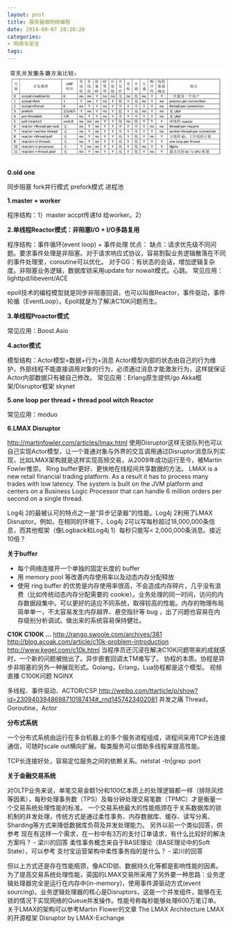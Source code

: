 ```yaml
---
layout: post
title: 服务器端网络编程
date: 2014-09-07 20:20:20
categories:
- 网络与安全
tags:
---
```


![servernetwork](/images/posts/2014-09-07-servernetwork-1.jpg)

**0.old one**

同步阻塞
fork并行模式
prefork模式 进程池

**1.master + worker**

程序结构：1）master accpt传递fd 给worker。2）

**2.单线程Reactor模式：非阻塞I/O + I/O多路复用**

程序结构：事件循环(event loop) + 事件处理
优点：
缺点：请求优先级不同问题。要求事件处理是非阻塞。对于请求响应式协议，容易割裂业务逻辑散落在不同的事件处理里，coroutine可以优化。
对于GG：有状态的会话，增加逻辑复杂度。非阻塞业务逻辑，数据库锁采用update for nowait模式。心跳。
常见应用：lighttpd/libevent/ACE

epoll技术的编程模型就是同步非阻塞回调，也可以叫做Reactor，事件驱动，事件轮循（EventLoop）。Epoll就是为了解决C10K问题而生。

**3.单线程Proactor模式**

常见应用：Boost.Asio

**4.actor模式**

模型结构：Actor模型=数据+行为+消息
Actor模型内部的状态由自己的行为维护，外部线程不能直接调用对象的行为，必须通过消息才能激发行为，这样就保证Actor内部数据只有被自己修改。
常见应用：Erlang原生提供/go   Akka框架/Disruptor框架 skynet

**5.one loop per thread + thread pool witch Reactor**

常见应用：moduo

**6.LMAX Disruptor**

http://martinfowler.com/articles/lmax.html
使用Disruptor这样无锁队列也可以自己实现Actor模型，让一个普通对象与外界的交互调用通过Disruptor消息队列实现，比如LMAX架构就是这样实现高频交易，从2009年成功运行至今，被Martin Fowler推崇。
Ring buffer更好、更快地在线程间共享数据的方法。
LMAX is a new retail financial trading platform. As a result it has to process many trades with low latency. The system is built on the JVM platform and centers on a Business Logic Processor that can handle 6 million orders per second on a single thread.

Log4j 2的最被认可的特点之一是“异步记录器”的性能。Log4j 2利用了LMAX Disruptor。例如，在相同的环境下，Log4j 2可以写每秒超过18,000,000条信息，而其他框架（像Logback和Log4j 1）每秒只能写< 2,000,000条消息。接近10倍？

**关于buffer**

- 每个网络连接开一个单独的固定长度的 buffer
- 用 memory pool 等改善内存使用率以及动态内存分配释放
- 使用 ring buffer 的优势是内存使用率很高，不会造成内存碎片，几乎没有浪费（比如传统动态内存分配需要的 cookie）。业务处理的同一时间，访问的内存数据段集中。可以更好的适应不同系统，取得较高的性能。内存的物理布局简单单一，不太容易发生内存越界、悬空指针等 bug ，出了问题也容易在内存级别分析调试。做出来的系统容易保持健壮。

**C10K C100K ...**
http://rango.swoole.com/archives/381
http://blog.acoak.com/article/c10k-problem-introduction
http://www.kegel.com/c10k.html
当程序员还沉浸在解决C10K问题带来的成就感时，一个新的问题被抛出了。异步嵌套回调太TM难写了。
协程的本质。协程是异步非阻塞的另外一种展现形式。Golang，Erlang，Lua协程都是这个模型。
视频直播 C100K问题 NGINX

多线程、事件驱动、ACTOR/CSP
http://weibo.com/ttarticle/p/show?id=2309403948698710187414#_rnd1457423402081
并发之痛 Thread，Goroutine，Actor

**分布式系统**

一个分布式系统由运行在多台机器上的多个服务进程组成，进程间采用TCP长连接通信，可随时scale out横向扩展。每类服务可以借助多线程来提高性能。

TCP长连接好处，容易定位服务之间的依赖关系。netstat -tn|grep :port


**关于金融交易系统**

对OLTP业务来说，单笔交易金额1分和100亿本质上的处理逻辑都一样（排除风控等因素），每秒处理事务数（TPS）及每分钟处理交易笔数（TPMC）才是衡量一个交易系统处理性能的标准。
一个交易系统最大的性能瓶颈在于关系数据库的锁机制的并发处理，传统方式是通过柔性事务、内存数据库、缓存、读写分离、Sharding等方式来降低数据库负荷及并发处理能力。
另外以前一个类似回答，供参考
现在有这样一个需求，在一秒中有3万的支付订单请求，有什么比较好的解决方案吗？ - 梁川的回答
柔性事务概念来自于BASE理论（BASE理论中的Soft State），可以参考 支付宝运营架构中柔性事务指的是什么？ - 梁川的回答

但以上方式还是存在性能瓶颈，像ACID锁、数据持久化等都是影响性能的因素。为了提高交易系统处理性能，英国的LMAX交易所采用了另外要一种思路：业务逻辑处理器完全是运行在内存中(in-memory)，使用事件源驱动方式(event sourcing)。业务逻辑处理器的核心是Disruptors，这是一个并发组件，能够在无锁的情况下实现网络的Queue并发操作。性能号称每秒能够处理600万笔订单。
关于LMAX的架构可以参考Martin Flower的文章 The LMAX Architecture
LMAX的开源框架 Disruptor by LMAX-Exchange
